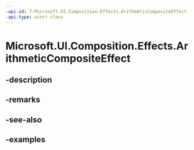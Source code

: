 ```yaml
---
-api-id: T:Microsoft.UI.Composition.Effects.ArithmeticCompositeEffect
-api-type: winrt class
---
```


# Microsoft.UI.Composition.Effects.ArithmeticCompositeEffect

<!--
public sealed class ArithmeticCompositeEffect : Windows.Graphics.Effects.IGraphicsEffect
-->


## -description

## -remarks

## -see-also

## -examples


